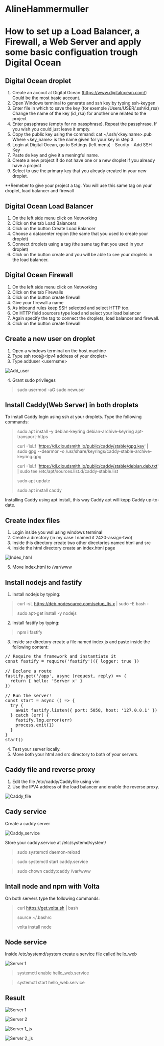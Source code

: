 # AlineHammermuller

# How to set up a Load Balancer, a Firewall, a Web Server and apply some basic configuation trough Digital Ocean
 
## Digital Ocean droplet

1. Create an accout at Digital Ocean (https://www.digitalocean.com/)
	Could be the most basic account.
2. Open Windows terminal to generate and ssh key by typing ssh-keygen
3. Enter file in which to save the key (for exemple /Users/USER/.ssh/id_rsa)
	Change the name of the key (id_rsa) for another one related to the project
4. Enter passphrase (empty for no passphrase). Repeat the passphrase.
	If you wish you could just leave it empty.
5. Copy the public key using the command: cat ~/.ssh/<key.name>.pub
	Where <key_name> is the name given for your key in step 3.
6. Login at Digital Ocean, go to Settings (left menu) - Scurity - Add SSH Key
7. Paste de key and give it a meningful name.
8. Create a new project if do not have one or a new droplet if you already have a project
9. Select to use the primary key that you already created in your new droplet.

**Remeber to give your project a tag. You will use this same tag on your droplet, load balancer and firewall

## Digital Ocean Load Balancer

1. On the left side menu click on Networking
2. Click on the tab Load Balancers
3. Click on the button Create Load Balancer
4. Choose a datacenter region (the same that you used to create your droplet)
5. Connect droplets using a tag (the same tag that you used in your droplet)  
6. Click on the button create and you will be able to see your droplets in the load balancer.

## Digital Ocean Firewall

1. On the left side menu click on Networking
2. Click on the tab Firewalls
3. Click on the button create firewall
4. Give your firewall a name
4. As inbound rules keep SSH selected and select HTTP too. 
5. On HTTP field sourcers type load and select your load balancer
6. Again specify the tag to connect the droplets, load balancer and firewall. 
7. Click on the button create firewall

## Create a new user on droplet

1. Open a windows terminal on the host machine
2. Type ssh root@\<ipv4 address of your droplet>
3. Type adduser \<usernsme>

![Add_user](https://github.com/ahammermuller/2420_assign2/blob/main/images/adduser.jpg)

4. Grant sudo privileges
>
> sudo usermod -aG sudo newuser
>

## Install Caddy(Web Server) in both droplets

To install Caddy login using ssh at your droplets.
Type the following commands:

> sudo apt install -y debian-keyring debian-archive-keyring apt-transport-https
> 
> curl -1sLf 'https://dl.cloudsmith.io/public/caddy/stable/gpg.key' | sudo gpg --dearmor -o /usr/share/keyrings/caddy-stable-archive-keyring.gpg
>
> curl -1sLf 'https://dl.cloudsmith.io/public/caddy/stable/debian.deb.txt' | sudo tee /etc/apt/sources.list.d/caddy-stable.list
> 
> sudo apt update
> 
> sudo apt install caddy

Installing Caddy using apt install, this way Caddy apt will kepp Caddy up-to-date.

## Create index files

1. Login inside you wsl using windows terminal
2. Create a directory (in my case I named it 2420-assign-two)
3. Inside this directory create two other directories named html and src
4. Inside the html directory create an index.html page

![Index_html](https://github.com/ahammermuller/2420_assign2/blob/main/images/index_html.jpg)

5. Move index.html to /var/www

## Install nodejs and fastify

1. Install nodejs by typing:
>
> curl -sL https://deb.nodesource.com/setup_lts.x | sudo -E bash -
>
> sudo apt-get install -y nodejs
>

2. Install fastify by typing:
>
> npm i fastify
>
3. Inside src directory create a file named index.js and paste inside the following content:
<pre>
// Require the framework and instantiate it
const fastify = require('fastify')({ logger: true })

// Declare a route
fastify.get('/app', async (request, reply) => {
  return { hello: 'Server x' }
})

// Run the server!
const start = async () => {
  try {
    await fastify.listen({ port: 5050, host: '127.0.0.1' })
  } catch (err) {
    fastify.log.error(err)
    process.exit(1)
  }
}
start()
</pre>
4. Test your server locally.
5. Move both your html and src directory to both of your servers.

## Caddy file and reverse proxy

1. Edit the file /etc/caddy/Caddyfile using vim
2. Use the IPV4 address of the load balancer and enable the reverse proxy.

![Caddy_file](https://github.com/ahammermuller/2420_assign2/blob/main/images/caddy_file.jpg)


## Cady service

Create a caddy server

![Caddy_service](https://github.com/ahammermuller/2420_assign2/blob/main/images/caddyservice.jpg)

Store your caddy.service at /etc/systemd/system/

> sudo systemctl daemon-reload

> sudo systemctl start caddy.service

> sudo chown caddy:caddy /var/www

## Intall node and npm with Volta

On both servers type the following commands:
> 
> curl https://get.volta.sh | bash
>
> source ~/.bashrc
>
> volta install node

## Node service

Inside /etc/systemd/system create a service file called hello_web

![Server 1](https://github.com/ahammermuller/2420_assign2/blob/main/images/hello_web.jpg)

> systemctl enable hello_web.service

> systemctl start hello_web.service

## Result

![Server 1](https://github.com/ahammermuller/2420_assign2/blob/main/images/server1.jpg)

![Server 2](https://github.com/ahammermuller/2420_assign2/blob/main/images/server2.jpg)

![Server 1_js](https://github.com/ahammermuller/2420_assign2/blob/main/images/server1_js.jpg)

![Server 2_js](https://github.com/ahammermuller/2420_assign2/blob/main/images/server2_js.jpg)

